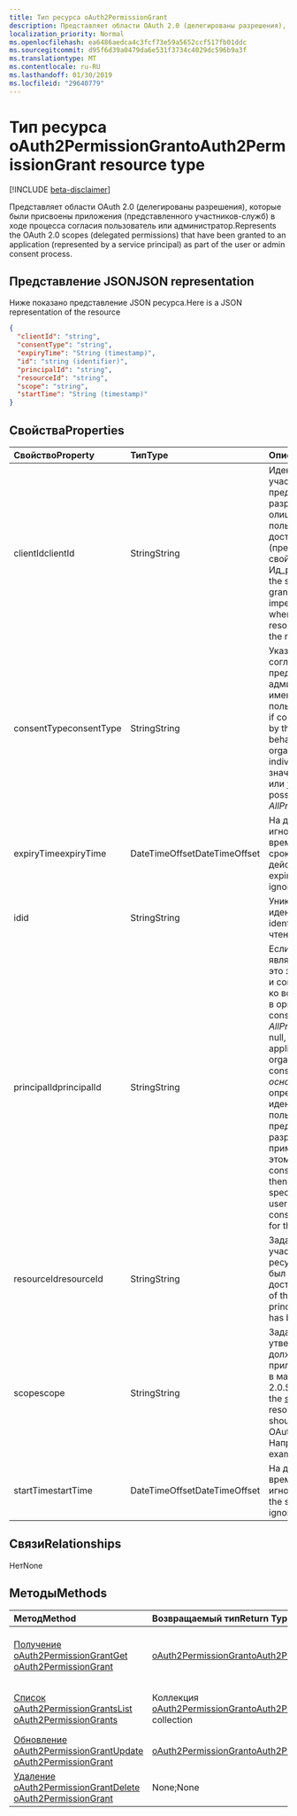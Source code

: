 ```yaml
---
title: Тип ресурса oAuth2PermissionGrant
description: Представляет области OAuth 2.0 (делегированы разрешения), которые были присвоены приложения (представленного участников-служб) в ходе процесса согласия пользователь или администратор.
localization_priority: Normal
ms.openlocfilehash: ea6486aedca4c3fcf73e59a5652ccf517fb01ddc
ms.sourcegitcommit: d95f6d39a0479da6e531f3734c4029dc596b9a3f
ms.translationtype: MT
ms.contentlocale: ru-RU
ms.lasthandoff: 01/30/2019
ms.locfileid: "29640779"
---
```

# <a name="oauth2permissiongrant-resource-type"></a><span data-ttu-id="8aeda-103">Тип ресурса oAuth2PermissionGrant</span><span class="sxs-lookup"><span data-stu-id="8aeda-103">oAuth2PermissionGrant resource type</span></span>

[!INCLUDE [beta-disclaimer](../../includes/beta-disclaimer.md)]

<span data-ttu-id="8aeda-104">Представляет области OAuth 2.0 (делегированы разрешения), которые были присвоены приложения (представленного участников-служб) в ходе процесса согласия пользователь или администратор.</span><span class="sxs-lookup"><span data-stu-id="8aeda-104">Represents the OAuth 2.0 scopes (delegated permissions) that have been granted to an application (represented by a service principal) as part of the user or admin consent process.</span></span>

## <a name="json-representation"></a><span data-ttu-id="8aeda-105">Представление JSON</span><span class="sxs-lookup"><span data-stu-id="8aeda-105">JSON representation</span></span>

<span data-ttu-id="8aeda-106">Ниже показано представление JSON ресурса.</span><span class="sxs-lookup"><span data-stu-id="8aeda-106">Here is a JSON representation of the resource</span></span>

<!-- {
  "blockType": "resource",
  "optionalProperties": [

  ],
  "@odata.type": "microsoft.graph.oAuth2Permissiongrant"
}-->

```json
{
  "clientId": "string",
  "consentType": "string",
  "expiryTime": "String (timestamp)",
  "id": "string (identifier)",
  "principalId": "string",
  "resourceId": "string",
  "scope": "string",
  "startTime": "String (timestamp)"
}

```
## <a name="properties"></a><span data-ttu-id="8aeda-107">Свойства</span><span class="sxs-lookup"><span data-stu-id="8aeda-107">Properties</span></span>
| <span data-ttu-id="8aeda-108">Свойство</span><span class="sxs-lookup"><span data-stu-id="8aeda-108">Property</span></span>     | <span data-ttu-id="8aeda-109">Тип</span><span class="sxs-lookup"><span data-stu-id="8aeda-109">Type</span></span>   |<span data-ttu-id="8aeda-110">Описание</span><span class="sxs-lookup"><span data-stu-id="8aeda-110">Description</span></span>|
|:---------------|:--------|:----------|
|<span data-ttu-id="8aeda-111">clientId</span><span class="sxs-lookup"><span data-stu-id="8aeda-111">clientId</span></span>|<span data-ttu-id="8aeda-112">String</span><span class="sxs-lookup"><span data-stu-id="8aeda-112">String</span></span>| <span data-ttu-id="8aeda-113">Идентификатор участника службы предоставляются разрешения для олицетворения пользователя при доступе к ресурсу, (представлено свойством Ид_ресурса).</span><span class="sxs-lookup"><span data-stu-id="8aeda-113">The id of the service principal granted consent to impersonate the user when accessing the resource (represented by the resourceId property).</span></span> |
|<span data-ttu-id="8aeda-114">consentType</span><span class="sxs-lookup"><span data-stu-id="8aeda-114">consentType</span></span>|<span data-ttu-id="8aeda-115">String</span><span class="sxs-lookup"><span data-stu-id="8aeda-115">String</span></span>| <span data-ttu-id="8aeda-116">Указывает, если согласие предоставленный администратором (от имени организации) или пользователем.</span><span class="sxs-lookup"><span data-stu-id="8aeda-116">Indicates if consent was provided by the administrator (on behalf of the organization) or by an individual.</span></span> <span data-ttu-id="8aeda-117">Возможные значения: *AllPrincipals* или *участника*.</span><span class="sxs-lookup"><span data-stu-id="8aeda-117">The possible values are *AllPrincipals* or *Principal*.</span></span> |
|<span data-ttu-id="8aeda-118">expiryTime</span><span class="sxs-lookup"><span data-stu-id="8aeda-118">expiryTime</span></span>|<span data-ttu-id="8aeda-119">DateTimeOffset</span><span class="sxs-lookup"><span data-stu-id="8aeda-119">DateTimeOffset</span></span>| <span data-ttu-id="8aeda-120">На данный момент игнорируется значение времени истечения срока действия.</span><span class="sxs-lookup"><span data-stu-id="8aeda-120">Currently, the expiry time value is ignored.</span></span> |
|<span data-ttu-id="8aeda-121">id</span><span class="sxs-lookup"><span data-stu-id="8aeda-121">id</span></span>|<span data-ttu-id="8aeda-122">String</span><span class="sxs-lookup"><span data-stu-id="8aeda-122">String</span></span>| <span data-ttu-id="8aeda-123">Уникальный идентификатор.</span><span class="sxs-lookup"><span data-stu-id="8aeda-123">Unique identifier.</span></span> <span data-ttu-id="8aeda-124">Только для чтения.</span><span class="sxs-lookup"><span data-stu-id="8aeda-124">Read-only.</span></span>|
|<span data-ttu-id="8aeda-125">principalId</span><span class="sxs-lookup"><span data-stu-id="8aeda-125">principalId</span></span>|<span data-ttu-id="8aeda-126">String</span><span class="sxs-lookup"><span data-stu-id="8aeda-126">String</span></span>| <span data-ttu-id="8aeda-127">Если consentType является *AllPrincipals* это значение равно null и согласия применяется ко всем пользователям в организации.</span><span class="sxs-lookup"><span data-stu-id="8aeda-127">If consentType is *AllPrincipals* this value is null, and the consent applies to all users in the organization.</span></span> <span data-ttu-id="8aeda-128">Если consentType является *основной*, это свойство определяет идентификатор пользователя, который предоставлены разрешения и применяется только к этому пользователю.</span><span class="sxs-lookup"><span data-stu-id="8aeda-128">If consentType is *Principal*, then this property specifies the id of the user that granted consent and applies only for that user.</span></span> |
|<span data-ttu-id="8aeda-129">resourceId</span><span class="sxs-lookup"><span data-stu-id="8aeda-129">resourceId</span></span>|<span data-ttu-id="8aeda-130">String</span><span class="sxs-lookup"><span data-stu-id="8aeda-130">String</span></span>| <span data-ttu-id="8aeda-131">Задает идентификатор участника службы ресурсов, к которому был разрешен доступ.</span><span class="sxs-lookup"><span data-stu-id="8aeda-131">Specifies the id of the resource service principal to which access has been granted.</span></span> |
|<span data-ttu-id="8aeda-132">scope</span><span class="sxs-lookup"><span data-stu-id="8aeda-132">scope</span></span>|<span data-ttu-id="8aeda-133">String</span><span class="sxs-lookup"><span data-stu-id="8aeda-133">String</span></span>| <span data-ttu-id="8aeda-134">Задает значение утверждения [область](/graph/permissions-reference) , должно привести к приложению ресурсов в маркер доступа OAuth 2.0.</span><span class="sxs-lookup"><span data-stu-id="8aeda-134">Specifies the value of the [scope](/graph/permissions-reference) claim that the resource application should expect in the OAuth 2.0 access token.</span></span> <span data-ttu-id="8aeda-135">Например, *User.Read*</span><span class="sxs-lookup"><span data-stu-id="8aeda-135">For example, *User.Read*</span></span> |
|<span data-ttu-id="8aeda-136">startTime</span><span class="sxs-lookup"><span data-stu-id="8aeda-136">startTime</span></span>|<span data-ttu-id="8aeda-137">DateTimeOffset</span><span class="sxs-lookup"><span data-stu-id="8aeda-137">DateTimeOffset</span></span>| <span data-ttu-id="8aeda-138">На данный момент времени начала игнорируется.</span><span class="sxs-lookup"><span data-stu-id="8aeda-138">Currently, the start time value is ignored.</span></span> |

## <a name="relationships"></a><span data-ttu-id="8aeda-139">Связи</span><span class="sxs-lookup"><span data-stu-id="8aeda-139">Relationships</span></span>
<span data-ttu-id="8aeda-140">Нет</span><span class="sxs-lookup"><span data-stu-id="8aeda-140">None</span></span>


## <a name="methods"></a><span data-ttu-id="8aeda-141">Методы</span><span class="sxs-lookup"><span data-stu-id="8aeda-141">Methods</span></span>

| <span data-ttu-id="8aeda-142">Метод</span><span class="sxs-lookup"><span data-stu-id="8aeda-142">Method</span></span>           | <span data-ttu-id="8aeda-143">Возвращаемый тип</span><span class="sxs-lookup"><span data-stu-id="8aeda-143">Return Type</span></span>    |<span data-ttu-id="8aeda-144">Описание</span><span class="sxs-lookup"><span data-stu-id="8aeda-144">Description</span></span>|
|:---------------|:--------|:----------|
|[<span data-ttu-id="8aeda-145">Получение oAuth2PermissionGrant</span><span class="sxs-lookup"><span data-stu-id="8aeda-145">Get oAuth2PermissionGrant</span></span>](../api/oauth2permissiongrant-get.md) | [<span data-ttu-id="8aeda-146">oAuth2PermissionGrant</span><span class="sxs-lookup"><span data-stu-id="8aeda-146">oAuth2PermissionGrant</span></span>](oauth2permissiongrant.md) |<span data-ttu-id="8aeda-147">Чтение свойства и связи объекта oAuth2PermissionGrant.</span><span class="sxs-lookup"><span data-stu-id="8aeda-147">Read properties and relationships of oAuth2PermissionGrant object.</span></span>|
|[<span data-ttu-id="8aeda-148">Список oAuth2PermissionGrants</span><span class="sxs-lookup"><span data-stu-id="8aeda-148">List oAuth2PermissionGrants</span></span>](../api/oauth2permissiongrant-list.md) | <span data-ttu-id="8aeda-149">Коллекция [oAuth2PermissionGrant](oauth2permissiongrant.md)</span><span class="sxs-lookup"><span data-stu-id="8aeda-149">[oAuth2PermissionGrant](oauth2permissiongrant.md) collection</span></span> | <span data-ttu-id="8aeda-150">Получение списка объектов oauth2PermissionGrant.</span><span class="sxs-lookup"><span data-stu-id="8aeda-150">Retrieve a list of oauth2PermissionGrant objects.</span></span> |
|[<span data-ttu-id="8aeda-151">Обновление oAuth2PermissionGrant</span><span class="sxs-lookup"><span data-stu-id="8aeda-151">Update oAuth2PermissionGrant</span></span>](../api/oauth2permissiongrant-update.md) | [<span data-ttu-id="8aeda-152">oAuth2PermissionGrant</span><span class="sxs-lookup"><span data-stu-id="8aeda-152">oAuth2PermissionGrant</span></span>](oauth2permissiongrant.md) |<span data-ttu-id="8aeda-153">Обновление объекта oAuth2PermissionGrant.</span><span class="sxs-lookup"><span data-stu-id="8aeda-153">Update oAuth2PermissionGrant object.</span></span> |
|[<span data-ttu-id="8aeda-154">Удаление oAuth2PermissionGrant</span><span class="sxs-lookup"><span data-stu-id="8aeda-154">Delete oAuth2PermissionGrant</span></span>](../api/oauth2permissiongrant-delete.md) | <span data-ttu-id="8aeda-155">None;</span><span class="sxs-lookup"><span data-stu-id="8aeda-155">None</span></span> |<span data-ttu-id="8aeda-156">Удалите объект oAuth2PermissionGrant.</span><span class="sxs-lookup"><span data-stu-id="8aeda-156">Delete oAuth2PermissionGrant object.</span></span> |

<!-- uuid: 8fcb5dbc-d5aa-4681-8e31-b001d5168d79
2015-10-25 14:57:30 UTC -->
<!--
{
  "type": "#page.annotation",
  "description": "oAuth2PermissionGrant resource",
  "keywords": "",
  "section": "documentation",
  "tocPath": "",
  "suppressions": [
    "Error: /api-reference/beta/resources/oauth2permissiongrant.md:\r\n      Exception processing links.\r\n    System.ArgumentException: Link Definition was null. Link text: !INCLUDE [beta-disclaimer](../../includes/beta-disclaimer.md)\r\n      at ApiDoctor.Validation.DocFile.get_LinkDestinations()\r\n      at ApiDoctor.Validation.DocSet.ValidateLinks(Boolean includeWarnings, String[] relativePathForFiles, IssueLogger issues, Boolean requireFilenameCaseMatch, Boolean printOrphanedFiles)"
  ]
}
-->
